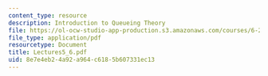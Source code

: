 ```yaml
---
content_type: resource
description: Introduction to Queueing Theory
file: https://ol-ocw-studio-app-production.s3.amazonaws.com/courses/6-263j-data-communication-networks-fall-2002/8e7e4eb24a92a964c6185b607331ec13_Lectures5_6.pdf
file_type: application/pdf
resourcetype: Document
title: Lectures5_6.pdf
uid: 8e7e4eb2-4a92-a964-c618-5b607331ec13
---
```

